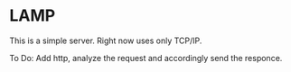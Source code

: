 # LAMP

This is a simple server. Right now uses only TCP/IP.

To Do: Add http, analyze the request and accordingly send the responce.
